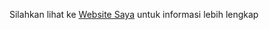 Silahkan lihat ke
[Website Saya](http://cyzeropsiswaproject.great-site.net/ "Websitenya Saya")
untuk informasi lebih lengkap
